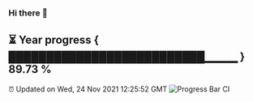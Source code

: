 ### Hi there 👋
⏳ Year progress { ██████████████████████████▁▁▁▁ } 89.73 %
---
⏰ Updated on Wed, 24 Nov 2021 12:25:52 GMT
![Progress Bar CI](https://github.com/liununu/liununu/workflows/Progress%20Bar%20CI/badge.svg)
